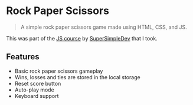 # Rock Paper Scissors

> A simple rock paper scissors game made using HTML, CSS, and JS.

This was part of the [JS course](https://www.youtube.com/watch?v=SBmSRK3feww) by [SuperSimpleDev](https://www.youtube.com/@SuperSimpleDev) that I took.

## Features

- Basic rock paper scissors gameplay
- Wins, losses and ties are stored in the local storage
- Reset score button
- Auto-play mode
- Keyboard support
